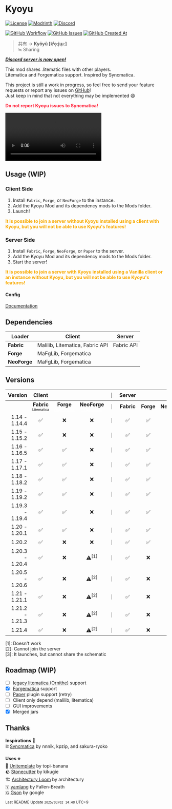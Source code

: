 # Kyoyu

[![License](https://img.shields.io/github/license/Vulpeus-Server/kyoyu)](http://www.gnu.org/licenses/lgpl-3.0.html)
[![Modrinth](https://img.shields.io/modrinth/dt/VozTPxB4?label=Modrinth%20Downloads)](https://modrinth.com/mod/VozTPxB4)
[![Discord](https://img.shields.io/discord/1331335879469563914?logo=Discord)](https://discord.gg/RcqXRsVcSr)

[![GitHub Workflow](https://github.com/Vulpeus-Server/kyoyu/actions/workflows/gradle.yml/badge.svg)](https://github.com/Vulpeus-Server/kyoyu/actions/workflows/gradle.yml)
[![GitHub Issues](https://img.shields.io/github/issues/Vulpeus-Server/kyoyu)](https://github.com/Vulpeus-Server/kyoyu/issues)
[![GitHub Created At](https://img.shields.io/github/created-at/Vulpeus-Server/kyoyu)](https://github.com/Vulpeus-Server/kyoyu)

> 共有 -> **Kyōyū [kʲo̞ːjɯ̟ː]**<br>
> ≒ Sharing

***[Discord server is now open!](https://discord.gg/RcqXRsVcSr)***

This mod shares .litematic files with other players.<br>
Litematica and Forgematica support. Inspired by Syncmatica.

This project is still a work in progress, so feel free to send your feature requests or report any issues on [GitHub](https://github.com/Vulpeus-Server/kyoyu/issues)! <br>
Just keep in mind that not everything may be implemented 😄

<strong><font color=#ff223a>Do not report Kyoyu issues to Syncmatica!</font></strong>

<video src="https://github.com/user-attachments/assets/74d1d7f8-9d13-4886-aa26-96ae8849e093" controls="true"></video>

## Usage (WIP)

### Client Side

1. Install `Fabric`, `Forge`, or `NeoForge` to the instance.
2. Add the Kyoyu Mod and its dependency mods to the Mods folder.
3. Launch!

<b><font color=#F9AA00>It is possible to join a server without Kyoyu installed using a client with Kyoyu, but you will not be able to use Kyoyu's features!</font></b>

### Server Side

1. Install `Fabric`, `Forge`, `NeoForge`, or `Paper` to the server.
2. Add the Kyoyu Mod and its dependency mods to the Mods folder.
3. Start the server!

<b><font color=#F9AA00>It is possible to join a server with Kyoyu installed using a Vanilla client or an instance without Kyoyu, but you will not be able to use Kyoyu's features!</font></b>

#### Config

[Documentation](https://github.com/Vulpeus-Server/kyoyu/blob/main/docs/config.md)

## Dependencies

| Loader        | Client                          | Server     |
|---------------|---------------------------------|------------|
| **Fabric**    | Malilib, Litematica, Fabric API | Fabric API |
| **Forge**     | MaFgLib, Forgematica            |            |
| **NeoForge**  | MaFgLib, Forgematica            |            |

## Versions

| Version         | Client |        |       |｜| Server |        |        |       |
|----------------:|:------:|:------:|:-----:|--|:------:|:------:|:------:|:-----:|
|                 | **Fabric** <br><font size="-1"><small>Litematica</small></font> | **Forge** <br><font size="-1"><small><a href="https://modrinth.com/mod/forgematica"  style="color: white;" target="_blank">Forgematica</a></small></font> | **NeoForge** <br><font size="-1"><small><a href="https://modrinth.com/mod/forgematica"  style="color: white;" target="_blank">Forgematica</a></small></font> |｜| **Fabric** | **Forge** | **NeoForge** | **Paper** |
|   1.14 - 1.14.4 | ✅    | ❌    | ❌    |｜| ✅    | ✅    | ❌    | ❌    |
|   1.15 - 1.15.2 | ✅    | ❌    | ❌    |｜| ✅    | ✅    | ❌    | ❌    |
|   1.16 - 1.16.5 | ✅    | ✅    | ❌    |｜| ✅    | ✅    | ❌    | ❌    |
|   1.17 - 1.17.1 | ✅    | ✅    | ❌    |｜| ✅    | ✅    | ❌    | ❌    |
|   1.18 - 1.18.2 | ✅    | ✅    | ❌    |｜| ✅    | ✅    | ❌    | ❌    |
|   1.19 - 1.19.2 | ✅    | ✅    | ❌    |｜| ✅    | ✅    | ❌    | ❌    |
| 1.19.3 - 1.19.4 | ✅    | ✅    | ❌    |｜| ✅    | ✅    | ❌    | ⚠️<a><sup>[3]</sup></a>|
|   1.20 - 1.20.1 | ✅    | ✅    | ❌    |｜| ✅    | ✅    | ❌    | ⚠️<a><sup>[3]</sup></a>|
|          1.20.2 | ✅    | ❌    | ❌    |｜| ✅    | ✅    | ❌    | ⚠️<a><sup>[3]</sup></a>|
| 1.20.3 - 1.20.4 | ✅    | ❌    | ⚠️<a><sup>[1]</sup></a>    |｜| ✅    | ❌    | ⚠️<a><sup>[1]</sup></a>| ⚠️<a><sup>[3]</sup></a>|
| 1.20.5 - 1.20.6 | ✅    | ❌    | ⚠️<a><sup>[2]</sup></a>    |｜| ✅    | ❌    | ⚠️<a><sup>[1]</sup></a>    | ⚠️<a><sup>[3]</sup></a>|
|   1.21 - 1.21.1 | ✅    | ❌    | ⚠️<a><sup>[2]</sup></a>    |｜| ✅    | ❌    | ⚠️<a><sup>[1]</sup></a>    | ⚠️<a><sup>[3]</sup></a>|
| 1.21.2 - 1.21.3 | ✅    | ❌    | ⚠️<a><sup>[2]</sup></a>    |｜| ✅    | ❌    | ⚠️<a><sup>[1]</sup></a>    | ⚠️<a><sup>[3]</sup></a>|
|          1.21.4 | ✅    | ❌    | ⚠️<a><sup>[2]</sup></a>    |｜| ✅    | ❌    | ⚠️<a><sup>[1]</sup></a>    | ⚠️<a><sup>[3]</sup></a>|

<a>[1]</a>: Doesn't work<br>
<a>[2]</a>: Cannot join the server<br>
<a>[3]</a>: It launches, but cannot share the schematic<br>

## Roadmap (WIP)

- [ ] [legacy litematica (Ornithe)](https://github.com/maruohon/litematica/tree/ornithe/1.12.2) support
- [x] [Forgematica](https://modrinth.com/mod/forgematica) support
- [ ] [Paper](https://papermc.io/) plugin support (retry)
- [ ] Client only depend (malilib, litematica)
- [ ] GUI improvements
- [x] Merged jars

## Thanks

**Inspirations 🔖**<br>
⛓️ [Syncmatica](https://github.com/End-Tech/syncmatica) by nnnik, kpzip, and sakura-ryoko<br>

**Uses ⭐**<br>
🍤 [Unitemplate](https://github.com/topi-banana/unitemplate/tree/stonecutter) by topi-banana<br>
🪨 [Stonecutter](https://stonecutter.kikugie.dev/) by kikugie<br>
🏗️ [Architectury Loom](https://github.com/architectury/architectury-loom) by architectury<br>
🇾 [yamlang](https://github.com/Fallen-Breath/yamlang) by Fallen-Breath <br>
🇬 [Gson](https://github.com/google/gson) by google<br>

<small>Last README Update `2025/03/02 14:48` UTC+9
